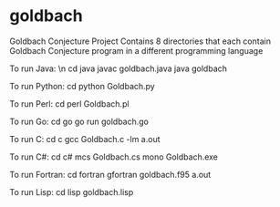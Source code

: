 # goldbach

Goldbach Conjecture Project
Contains 8 directories that each contain Goldbach Conjecture program in a different programming language

To run Java:
  \n  cd java
    javac goldbach.java
    java goldbach

To run Python:
    cd python
    Goldbach.py

To run Perl:
    cd perl
    Goldbach.pl

To run Go:
    cd go
    go run goldbach.go

To run C:
    cd c
    gcc Goldbach.c -lm
    a.out

To run C#:
    cd c#
    mcs Goldbach.cs
    mono Goldbach.exe

To run Fortran:
    cd fortran
    gfortran goldbach.f95
    a.out

To run Lisp:
    cd lisp
    goldbach.lisp

